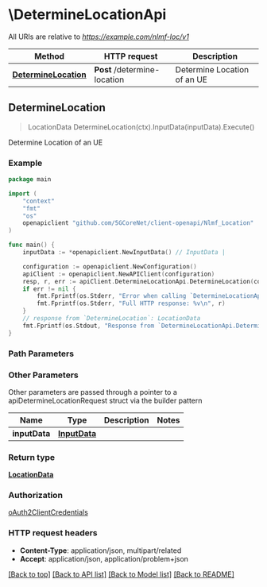 # \DetermineLocationApi

All URIs are relative to *https://example.com/nlmf-loc/v1*

Method | HTTP request | Description
------------- | ------------- | -------------
[**DetermineLocation**](DetermineLocationApi.md#DetermineLocation) | **Post** /determine-location | Determine Location of an UE



## DetermineLocation

> LocationData DetermineLocation(ctx).InputData(inputData).Execute()

Determine Location of an UE

### Example

```go
package main

import (
    "context"
    "fmt"
    "os"
    openapiclient "github.com/5GCoreNet/client-openapi/Nlmf_Location"
)

func main() {
    inputData := *openapiclient.NewInputData() // InputData | 

    configuration := openapiclient.NewConfiguration()
    apiClient := openapiclient.NewAPIClient(configuration)
    resp, r, err := apiClient.DetermineLocationApi.DetermineLocation(context.Background()).InputData(inputData).Execute()
    if err != nil {
        fmt.Fprintf(os.Stderr, "Error when calling `DetermineLocationApi.DetermineLocation``: %v\n", err)
        fmt.Fprintf(os.Stderr, "Full HTTP response: %v\n", r)
    }
    // response from `DetermineLocation`: LocationData
    fmt.Fprintf(os.Stdout, "Response from `DetermineLocationApi.DetermineLocation`: %v\n", resp)
}
```

### Path Parameters



### Other Parameters

Other parameters are passed through a pointer to a apiDetermineLocationRequest struct via the builder pattern


Name | Type | Description  | Notes
------------- | ------------- | ------------- | -------------
 **inputData** | [**InputData**](InputData.md) |  | 

### Return type

[**LocationData**](LocationData.md)

### Authorization

[oAuth2ClientCredentials](../README.md#oAuth2ClientCredentials)

### HTTP request headers

- **Content-Type**: application/json, multipart/related
- **Accept**: application/json, application/problem+json

[[Back to top]](#) [[Back to API list]](../README.md#documentation-for-api-endpoints)
[[Back to Model list]](../README.md#documentation-for-models)
[[Back to README]](../README.md)

